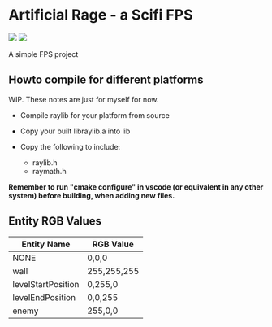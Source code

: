 # Artificial Rage - a Scifi FPS

<p>
    <a href="https://discord.gg/PZkYZRx">
    <img src="https://img.shields.io/discord/475097536160595979?label=Skale%20Games%20Discord"></a>
    <a href="https://matrix.to/#/#skalegames:matrix.org">
    <img src="https://img.shields.io/matrix/skalegames:matrix.org?label=Skale%20Games%20Matrix"></a>
</p>

A simple FPS project

## Howto compile for different platforms

WIP. These notes are just for myself for now.

* Compile raylib for your platform from source

* Copy your built libraylib.a into lib

* Copy the following to include:
  * raylib.h
  * raymath.h

**Remember to run "cmake configure" in vscode (or equivalent in any other system) before building, when adding new files.**

## Entity RGB Values

| Entity Name        | RGB Value   |
|--------------------|-------------|
| NONE               | 0,0,0       |
| wall               | 255,255,255 |
| levelStartPosition | 0,255,0     |
| levelEndPosition   | 0,0,255     |
| enemy              | 255,0,0     |
